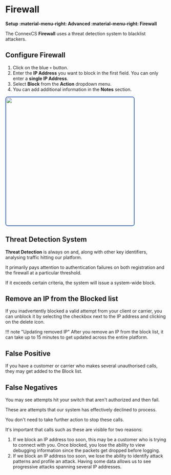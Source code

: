 # Firewall

**Setup :material-menu-right: Advanced :material-menu-right: Firewall**

The ConnexCS **Firewall** uses a threat detection system to blacklist attackers.

## Configure Firewall

1. Click on the blue `+` button.
2. Enter the **IP Address** you want to block in the first field. You can only enter a **single IP Address**.
3. Select **Block** from the **Action** dropdown menu.
4. You can add additional information in the **Notes** section.

<img src= "/setup/img/firewall1.png" width= "400" style="border: 2px solid #4472C4; border-radius: 8px;">

## Threat Detection System

**Threat Detection** is always on and, along with other key identifiers, analysing traffic hitting our platform.

It primarily pays attention to authentication failures on both registration and the firewall at a particular threshold.

If it exceeds certain criteria, the system will issue a system-wide block.

## Remove an IP from the Blocked list

If you inadvertently blocked a valid attempt from your client or carrier, you can unblock it by selecting the checkbox next to the IP address and clicking on the delete icon.

!!! note "Updating removed IP"
    After you remove an IP from the block list, it can take up to 15 minutes to get updated across the entire platform.

## False Positive

If you have a customer or carrier who makes several unauthorised calls, they may get added to the Block list.

## False Negatives

You may see attempts hit your switch that aren't authorized and then fail.

These are attempts that our system has effectively declined to process.

You don't need to take further action to stop these calls.

It's important that calls such as these are visible for two reasons:

1. If we block an IP address too soon, this may be a customer who is trying to connect with you. Once blocked, you lose the ability to view debugging information since the packets get dropped before logging.
2. If we block an IP address too soon, we lose the ability to identify attack patterns and profile an attack. Having some data allows us to see progressive attacks spanning several IP addresses.

